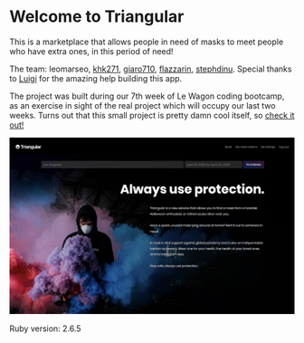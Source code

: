# Welcome to Triangular

This is a marketplace that allows people in need of masks to meet people who have extra ones, in this period of need!

The team: leomarseo, [khk271](https://github.com/khk271), [giaro710](https://github.com/giaro710), [flazzarin](https://github.com/flazzarin), [stephdinu](https://github.com/stephdinu). Special thanks to [Luigi](https://github.com/dub-G) for the amazing help building this app.

The project was built during our 7th week of Le Wagon coding bootcamp, as an exercise in sight of the real project which will occupy our last two weeks. Turns out that this small project is pretty damn cool itself, so [check it out!](https://lw-triangular.herokuapp.com/pages/home)

![preview image](preview.png)

Ruby version: 2.6.5

